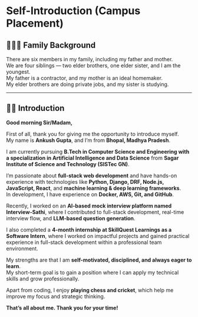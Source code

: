 # Self-Introduction (Campus Placement)

## 👨‍👩‍👧 Family Background
There are six members in my family, including my father and mother.  
We are four siblings — two elder brothers, one elder sister, and I am the youngest.  
My father is a contractor, and my mother is an ideal homemaker.  
My elder brothers are doing private jobs, and my sister is studying.  

---

## 🙋‍♂️ Introduction
**Good morning Sir/Madam,**

First of all, thank you for giving me the opportunity to introduce myself.  
My name is **Ankush Gupta**, and I’m from **Bhopal, Madhya Pradesh**.  

I am currently pursuing **B.Tech in Computer Science and Engineering with a specialization in Artificial Intelligence and Data Science** from **Sagar Institute of Science and Technology (SISTec GN)**.  

I’m passionate about **full-stack web development** and have hands-on experience with technologies like **Python, Django, DRF, Node.js, JavaScript, React**, and **machine learning & deep learning frameworks**.  
In development, I have experience on **Docker, AWS, Git, and GitHub**.  

Recently, I worked on an **AI-based mock interview platform named Interview-Sathi**, where I contributed to full-stack development, real-time interview flow, and **LLM-based question generation**.  

I also completed a **4-month internship at SkillQuest Learnings as a Software Intern**, where I worked on impactful projects and gained practical experience in full-stack development within a professional team environment.  

My strengths are that I am **self-motivated, disciplined, and always eager to learn**.  
My short-term goal is to gain a position where I can apply my technical skills and grow professionally.  

Apart from coding, I enjoy **playing chess and cricket**, which help me improve my focus and strategic thinking.  

**That’s all about me. Thank you for your time!**